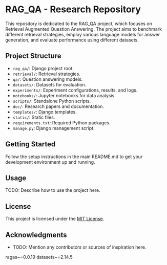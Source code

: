 # RAG_QA - Research Repository

This repository is dedicated to the RAG_QA project, which focuses on Retrieval Augmented Question Answering. The project aims to benchmark different retrieval strategies, employ various language models for answer generation, and evaluate performance using different datasets. 

## Project Structure

- `rag_qa/`: Django project root.
- `retrieval/`: Retrieval strategies.
- `qa/`: Question answering models.
- `datasets/`: Datasets for evaluation.
- `experiments/`: Experiment configurations, results, and logs.
- `notebooks/`: Jupyter notebooks for data analysis.
- `scripts/`: Standalone Python scripts.
- `doc/`: Research papers and documentation.
- `templates/`: Django templates.
- `static/`: Static files.
- `requirements.txt`: Required Python packages.
- `manage.py`: Django management script.

## Getting Started

Follow the setup instructions in the main README.md to get your development environment up and running.

## Usage

TODO: Describe how to use the project here.

## License

This project is licensed under the [MIT License](LICENSE).

## Acknowledgments

- TODO: Mention any contributors or sources of inspiration here.

ragas~=0.0.19
datasets~=2.14.5
